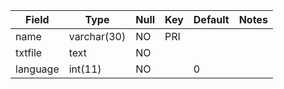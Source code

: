 **Field**|**Type**|**Null**|**Key**|**Default**|**Notes**
-----|-----|-----|-----|-----|-----
name|varchar(30)|NO|PRI| | 
txtfile|text|NO| | | 
language|int(11)|NO| |0| 